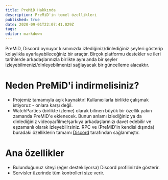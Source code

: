 ```yaml
---
title: PreMiD Hakkında
description: PreMiD'in temel özellikleri
published: true
date: 2020-09-01T22:07:41.029Z
tags:
editor: markdown
---
```


PreMiD, Discord oynuyor kısmınızda izlediğiniz/dinlediğiniz şeyleri gösterip kolaylıkla ayarlayabileceğiniz bir araçtır. Birçok platformu destekler ve ileri tarihlerde arkadaşlarınızla birlikte aynı anda bir şeyler izleyebilmenizi/dinleyebilmenizi sağlayacak bir güncelleme alacaktır.

# Neden PreMiD'i indirmelisiniz?
- Projemiz tamamıyla açık kaynaktır! Kullanıcılarla birlikte çalışmak istiyoruz - onlara karşı değil.
- WatchParties (birlikte izleme) olarak bilinen büyük bir özellik yakın zamanda PreMiD'e eklenecek. Bunun anlamı izlediğiniz ya da dinlediğiniz videoya/filme/şarkıya arkadaşlarınızı davet edebilir ve eşzamanlı olarak izleyebilirsiniz. RPC ve (PreMiD'in kendisi dışında) buradaki özelliklerin tamamı [Discord](https://discordapp.com/) tarafından sağlanmıştır.

# Ana özellikler
- Bulunduğunuz siteyi (eğer destekliyorsa) Discord profilinizde gösterir.
- Servisler üzerinde tüm kontrolleri size verir.